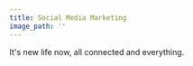```yaml
---
title: Social Media Marketing
image_path: ''
---
```


It's new life now, all connected and everything.